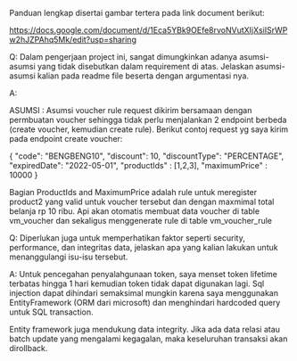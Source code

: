 Panduan lengkap disertai gambar tertera pada link document berikut:

https://docs.google.com/document/d/1Eca5YBk9OEfe8rvoNVutXIjXsiISrWPw2hJZPAhq5Mk/edit?usp=sharing


Q:
Dalam pengerjaan project ini, sangat dimungkinkan adanya asumsi-asumsi yang tidak
disebutkan dalam requirement di atas. Jelaskan asumsi-asumsi kalian pada readme file beserta
dengan argumentasi nya.


A:

ASUMSI :
Asumsi voucher rule request dikirim bersamaan dengan permbuatan voucher sehingga tidak perlu menjalankan 2 endpoint berbeda (create voucher, kemudian create rule). Berikut contoj request yg saya kirim pada endpoint create voucher:

{
    "code": "BENGBENG10",
    "discount": 10,
    "discountType": "PERCENTAGE",
    "expiredDate": "2022-05-01",
    "productIds" : [1,2,3], 
    "maximumPrice" : 10000
}

Bagian ProductIds and MaximumPrice adalah rule untuk meregister product2 yang valid untuk voucher tersebut dan dengan maxmimal total belanja rp 10 ribu. Api akan otomatis membuat data voucher di table vm_voucher dan sekaligus menggenerate rule di table vm_voucher_rule



Q:
Diperlukan juga untuk memperhatikan faktor seperti security,
performance, dan integritas data, jelaskan apa yang kalian lakukan untuk menanggulangi
isu-isu tersebut.

A:
Untuk pencegahan penyalahgunaan token, saya menset token lifetime terbatas hingga 1 hari kemudian token tidak dapat digunakan lagi. Sql injection dapat dihindari semaksimal mungkin karena saya menggunakan EntityFramework (ORM dari microsoft) dan menghindari hardcoded query untuk SQL transaction.

Entity framework juga mendukung data integrity. Jika ada data relasi atau batch update yang mengalami kegagalan, maka keseluruhan transaksi akan dirollback.
